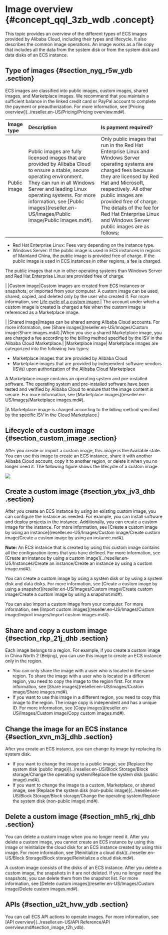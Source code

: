# Image overview {#concept_qql_3zb_wdb .concept}

This topic provides an overview of the different types of ECS images provided by Alibaba Cloud, including their types and lifecycle. It also describes the common image operations. An image works as a file copy that includes all the data from the system disk or from the system disk and data disks of an ECS instance.

## Type of images {#section_nyg_r5w_ydb .section}

ECS images are classified into public images, custom images, shared images, and Marketplace images. We recommend that you maintain a sufficient balance in the linked credit card or PayPal account to complete the payment or preauthorization. For more information, see [Pricing overview](../reseller.en-US/Pricing/Pricing overview.md#). 

|Image type|Description|Is payment required?|
|:---------|:----------|:-------------------|
|Public image|Public images are fully licensed images that are provided by Alibaba Cloud to ensure a stable, secure operating environment. They can run in all Windows Server and leading Linux operating systems. For more information, see [Public images](reseller.en-US/Images/Public image/Public images.md#).| Only public images that run in the Red Hat Enterprise Linux and Windows Server operating systems are charged fees because they are licensed by Red Hat and Microsoft, respectively. All other public images are provided free of charge. The details of the fee for Red Hat Enterprise Linux and Windows Server public images are as follows:

-   Red Hat Enterprise Linux: Fees vary depending on the instance type.
-   Windows Server: If the public image is used in ECS instances in regions of Mainland China, the public image is provided free of charge. If the public image is used in ECS instances in other regions, a fee is charged.

 The public images that run in other operating systems than Windows Server and Red Hat Enterprise Linux are provided free of charge.

 |
|Custom image|Custom images are created from ECS instances or snapshots, or imported from your computer. A custom image can be used, shared, copied, and deleted only by the user who created it. For more information, see [Life cycle of a custom image](#section_custom_image).| The account under which a custom image is created is charged a fee when the custom image is referenced as a Marketplace image.

 |
|Shared image|Images can be shared among Alibaba Cloud accounts. For more information, see [Share images](reseller.en-US/Images/Custom image/Share images.md#).|When you use a shared Marketplace image, you are charged a fee according to the billing method specified by the ISV in the Alibaba Cloud Marketplace.|
|Marketplace image| Marketplace images are categorized into the following two types:

-   Marketplace images that are provided by Alibaba Cloud
-   Marketplace images that are provided by independent software vendors \(ISVs\) upon authorization of the Alibaba Cloud Marketplace

A Marketplace image contains an operating system and pre-installed software. The operating system and pre-installed software have been tested and verified by Alibaba Cloud to ensure that the image content is secure. For more information, see [Marketplace images](reseller.en-US/Images/Marketplace images.md#).

 |A Marketplace image is charged according to the billing method specified by the specific ISV in the Cloud Marketplace.|

## Lifecycle of a custom image {#section_custom_image .section}

After you create or import a custom image, this image is the Available state. You can use this image to create an ECS instance, share it with another Alibaba Cloud account, copy it to another region, or delete it when you no longer need it. The following figure shows the lifecycle of a custom image.

![](http://static-aliyun-doc.oss-cn-hangzhou.aliyuncs.com/assets/img/9572/156215960034490_en-US.png)

## Create a custom image {#section_ybx_jv3_dhb .section}

After you create an ECS instance by using an existing custom image, you can configure the instance as needed. For example, you can install software and deploy projects in the instance. Additionally, you can create a custom image for the instance. For more information, see [Create a custom image by using an instance](reseller.en-US/Images/Custom image/Create custom image/Create a custom image by using an instance.md#).

**Note:** An ECS instance that is created by using this custom image contains all the configuration items that you have defined. For more information, see [Create an instance by using a custom image](../reseller.en-US/Instances/Create an instance/Create an instance by using a custom image.md#).

You can create a custom image by using a system disk or by using a system disk and data disks. For more information, see [Create a custom image by using a snapshot](reseller.en-US/Images/Custom image/Create custom image/Create a custom image by using a snapshot.md#).

You can also import a custom image from your computer. For more information, see [Import custom images](reseller.en-US/Images/Custom image/Import images/Import custom images.md#).

## Share and copy a custom image {#section_rkp_21j_dhb .section}

Each image belongs to a region. For example, if you create a custom image in China North 2 \(Beijing\), you can use this image to create an ECS instance only in the region.

-   You can only share the image with a user who is located in the same region. To share the image with a user who is located in a different region, you need to copy the image to the region first. For more information, see [Share images](reseller.en-US/Images/Custom image/Share images.md#).
-   If you want to use this image in a different region, you need to copy this image to the region. The image copy is independent and has a unique ID. For more information, see [Copy images](reseller.en-US/Images/Custom image/Copy custom images.md#).

## Change the image for an ECS instance {#section_xvn_m3j_dhb .section}

After you create an ECS instance, you can change its image by replacing its system disk.

-   If you want to change the image to a public image, see [Replace the system disk \(public image\)](../reseller.en-US/Block Storage/Block storage/Change the operating system/Replace the system disk (public image).md#).
-   If you want to change the image to a custom, Marketplace, or shared image, see [Replace the system disk \(non-public image\)](../reseller.en-US/Block Storage/Block storage/Change the operating system/Replace the system disk (non-public image).md#).

## Delete a custom image {#section_mh5_rkj_dhb .section}

You can delete a custom image when you no longer need it. After you delete a custom image, you cannot create an ECS instance by using this image or reinitialize the cloud disk for an ECS instance created by using this image. For more information, see [Reinitialize a cloud disk](../reseller.en-US/Block Storage/Block storage/Reinitialize a cloud disk.md#).

A custom image consists of the disks of an ECS instance. After you delete a custom image, the snapshots in it are not deleted. If you no longer need the snapshots, you can delete them from the snapshot list. For more information, see [Delete custom images](reseller.en-US/Images/Custom image/Delete custom images.md#).

## APIs {#section_u2t_hvw_ydb .section}

You can call ECS API actions to operate images. For more information, see [API overview](../reseller.en-US/API Reference/API overview.md#section_image_t2h_vdb).

